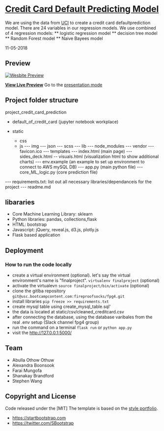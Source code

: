 # [Credit Card Default Predicting Model](http://fpg4finalproject-env.uyjerqqha9.us-west-2.elasticbeanstalk.com/)

 We are using the data from [UCI](https://archive.ics.uci.edu/ml/datasets/default+of+credit+card+clients) to create a credit card defaultprediction model. There are 24 variables in our regression models. We use combined of 4 regression models:
** logistic regression model
** decision tree model
** Random Forest model
** Naive Bayees model

 11-05-2018

## Preview

[![Wesbite Preview](static/img/website_preview.png)](http://fpg4finalproject-env.uyjerqqha9.us-west-2.elasticbeanstalk.com/)

**[View Live Preview](http://fpg4finalproject-env.uyjerqqha9.us-west-2.elasticbeanstalk.com/)**
Go to the [presentation mode](http://fpg4finalproject-env.uyjerqqha9.us-west-2.elasticbeanstalk.com/?transition=concave#)

## Project folder structure

project_credit_card_prediction

- default_of_credit_card (jupyter notebook workplace)

- static
  - css
  - js
    --- img
    --- json
    --- scss
    --- lib
    --- node_modules
    --- vendor
    --- favicon.ico
--- templates
    --- index.html (main page)
    --- sides_deck.html
    -- visuals.html (visualization html to show additional charts)
--- env.example (an example to set up environment to connect to AWS mySQL DB)
--- app.py (main python file)
--- core_ML_logic.py (core prediction file)

--- requirements.txt: list out all necessary libraries/dependanceis for the project
--- readme.md

## libararies

* Core Machine Learning Library: sklearn
* Python libraries: pandas, collections,flask
* HTML: bootstrap
* Javascript: jQuery, reveal.js, d3.js, plotly.js
* Flask based application

## Deployment

### How to run the code locally

* create a virtual environment (optional). let's say the virtual environment's name is "finalproject". `virtualenv finalproject` (optional)
* activate the virtualevn `source finalproject/bin/activate` (optional)
* clone the gitlba repository `git@usc.bootcampcontent.com:fireproofsocks/fpg4.git`
* install libraries `pip freeze >> requirements.txt`
* create mysql table using create_mysql_table.sql'
* the data is located at static/csv/cleaned_creditcard.csv
* after connecting the database, using the database varibales from the real .env setup (Slack channel fpg4 group)
* run the command on a terminal `flask run` or `python app.py`
* visit the http://127.0.0.1:5000/

## Team

* Abulla Othow Othuw
* Alexandra Boonsook
* Farai Mungofa
* Shanakay Brandford
* Stephen Wang

## Copyright and License

Code released under the [MIT]
The template is based on the [style portfolio](https://blackrockdigital.github.io/startbootstrap-stylish-portfolio).

* https://startbootstrap.com
* https://twitter.com/SBootstrap
